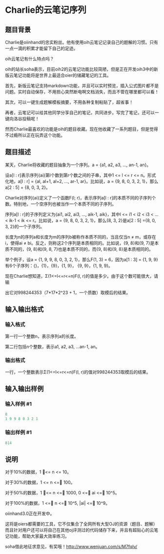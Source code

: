 # Charlie的云笔记序列

## 题目背景

Charlie是oiinhand的忠实粉丝。他有使用oih云笔记记录自己的题解的习惯。只有一点一滴的积累才能留下自己的足迹。

oih云笔记有什么特点吗？

oih的站长soha表示，目前oih2的云笔记功能比较简陋，但是正在开发oih3中的新版云笔记功能将是世界上最适合oier的储藏笔记的工具。

首先，新版云笔记支持markdown功能，并且可以实时预览，插入公式图片都不是问题。实时自动保存，不用担心突然断电啊文档消失，而且不管在哪里都可以看！

其次，可以一键生成题解模板摘要，不用各种复制粘贴了，超省事！

再者，云笔记可以给其他同学分享自己的笔记，共同进步。写完了笔记，还可以一键向洛谷投稿呢！

然而Charlie最喜欢的功能是oih的题目收藏。现在他收藏了一系列题目，但是觉得不过瘾所以正在玩弄这个功能。

## 题目描述

某天，Charlie将收藏的题目抽象为一个序列。a = {a1, a2, a3, …, an-1, an}。

设a[l : r]表示序列{ai}第l个数到第r个数之间的子串，其中1 <= l <= r <= n。形式化地，a[l : r] = {al, al+1, al+2, …, ar-1, ar}。比如说，a = {9, 8, 0, 3, 2, 1}，那么a[2 : 5] = {8, 0, 3, 2}。

Charlie对序列{ai}定义了一个函数F(l; r)，表示序列a[l : r]的本质不同的子序列个数。特别地，一个空序列也被当作一个本质不同的子序列。

序列a[l : r]的子序列定义为{ai1, ai2, ai3, …, aik-1, aik}，其中l <= i1 < i2 < i3 < … < ik-1 < ik <= r。比如说，a = {9, 8, 0, 3, 2, 1}，那么{8, 3, 2}是a[2 : 5] ={8, 0, 3, 2}的一个子序列。

长度为n的序列a和长度为m的序列b被称作本质不同的，当且仅当n ≠ m，或存在i，使得ai ≠ bi。反之，则称这2个序列是本质相同的。比如说，{9, 8}和{9, 7}是本质不同的，{9, 8}和{9, 8, 7}也是本质不同的，而{9, 8}和{9, 8}是本质相同的。

举个例子，设a = {1, 9, 9, 8, 0, 3, 2, 1}，那么F(1, 3) = 6，因为a[1 : 3] = {1, 9, 9}有6个子序列：{}，{1}，{9}，{1, 9}， {9, 9}，{1, 9, 9}。

现在Charlie想知道，Σ(1<=l<=r<=n)F(l, r)的值是多少。由于这个数可能很大，请输

出它对998244353（7\*17\*2^23 + 1，一个质数）取模后的结果。

## 输入输出格式

### 输入格式

第一行一个整数n，表示序列a的长度。

第二行包括n个整数，表示a1, a2, a3, …an-1, an。

### 输出格式

一行，一个整数表示Σ(1<=l<=r<=n)F(l, r)的值对998244353取模后的结果。

## 输入输出样例

### 输入样例 #1

```cpp
8
1 9 9 8 0 3 2 1
```


### 输出样例 #1

```cpp
814
```


## 说明

对于10%的数据，1 <= n <= 10。

对于30%的数据，1 <= n <= 100。

对于50%的数据，1 <= n <= 1000, 0 <= ai <= 10^5。

对于100%的数据，1 <= n <= 10^5, |ai| <= 10^9。

oiinhand3.0正在开发中。

这将是oiers都需要的工具，它不仅集合了全网所有大型OJ的资源（题目、题解）而且针对用户还可以将自己在其他oj评测过的代码储存下来，并且有超贴心的云笔记功能，帮助大家最大效率练习。

soha借此地征求意见，有奖哦！http://www.wenjuan.com/s/M7fqIv/

